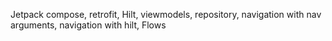 Jetpack compose, retrofit, Hilt, viewmodels, repository, navigation with nav arguments, navigation with hilt, Flows
